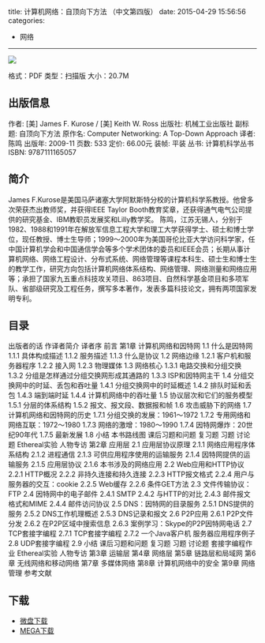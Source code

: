 title: 计算机网络：自顶向下方法 （中文第四版）
date: 2015-04-29 15:56:56
categories:
  - 网络
---

![](http://img3.douban.com/lpic/s3809370.jpg)

格式：PDF
类型：扫描版
大小：20.7M

<!--more-->

## 出版信息 ##

作者: [美] James F. Kurose / [美] Keith W. Ross
出版社: 机械工业出版社
副标题: 自顶向下方法
原作名: Computer Networking: A Top-Down Approach
译者: 陈鸣 
出版年: 2009-11
页数: 533
定价: 66.00元
装帧: 平装
丛书: 计算机科学丛书
ISBN: 9787111165057

## 简介 ##

James F.Kurose是美国马萨诸塞大学阿默斯特分校的计算机科学系教授。他曾多次荣获杰出教师奖，并获得IEEE Taylor Booth教育奖章，还获得通气电气公司提供的研究基金、IBM教职员发展奖和Lilly教学奖。
陈鸣，江苏无锡人，分别于1982、1988和1991年在解放军信息工程大学和理工大学获得学士、硕士和博士学位，现任教授、博士生导师；1999～2000年为美国哥伦比亚大学访问科学家，任中国计算机学会和中国通信学会等多个学术团体的委员和IEEE会员；长期从事计算机网络、网络工程设计、分布式系统、网络管理等课程本科生、硕士生和博士生的教学工作，研究方向包括计算机网络体系结构、网络管理、网络测量和网络应用等；承担了国家九五重点科技攻关项目、863项目、自然科学基金项目和多项军队、省部级研究及工程任务，撰写多本著作，发表多篇科技论文，拥有两项国家发明专利。

## 目录 ##

出版者的话
作译者简介
译者序
前言
第1章 计算机网络和因特网
1.1 什么是因特网
1.1.1 具体构成描述
1.1.2 服务描述
1.1.3 什么是协议
1.2 网络边缘
1.2.1 客户机和服务器程序
1.2.2 接入网
1.2.3 物理媒体
1.3 网络核心
1.3.1 电路交换和分组交换
1.3.2 分组是怎样通过分组交换网形成其通路的
1.3.3 ISP和因特网主干
1.4 分组交换网中的时延、丢包和吞吐量
1.4.1 分组交换网中的时延概述
1.4.2 排队时延和丢包
1.4.3 端到端时延
1.4.4 计算机网络中的吞吐量
1.5 协议层次和它们的服务模型
1.5.1 分层的体系结构
1.5.2 报文、报文段、数据报和帧
1.6 攻击威胁下的网络
1.7 计算机网络和因特网的历史
1.7.1 分组交换的发展：1961～1972
1.7.2 专用网络和网络互联：1972～1980
1.7.3 网络的激增：1980～1990
1.7.4 因特网爆炸：20世纪90年代
1.7.5 最新发展
1.8 小结
本书路线图
课后习题和问题
复习题
习题
讨论题
Ethereal实验
人物专访
第2章 应用层
2.1 应用层协议原理
2.1.1 网络应用程序体系结构
2.1.2 进程通信
2.1.3 可供应用程序使用的运输服务
2.1.4 因特网提供的运输服务
2.1.5 应用层协议
2.1.6 本书涉及的网络应用
2.2 Web应用和HTTP协议
2.2.1 HTTP概况
2.2.2 非持久连接和持久连接
2.2.3 HTTP报文格式
2.2.4 用户与服务器的交互：cookie
2.2.5 Web缓存
2.2.6 条件GET方法
2.3 文件传输协议：FTP
2.4 因特网中的电子邮件
2.4.1 SMTP
2.4.2 与HTTP的对比
2.4.3 邮件报文格式和MIME
2.4.4 邮件访问协议
2.5 DNS：因特网的目录服务
2.5.1 DNS提供的服务
2.5.2 DNS工作机理概述
2.5.3 DNS记录和报文
2.6 P2P应用
2.6.1 P2P文件分发
2.6.2 在P2P区域中搜索信息
2.6.3 案例学习：Skype的P2P因特网电话
2.7 TCP套接字编程
2.7.1 TCP套接字编程
2.7.2 一个Java客户机 服务器应用程序例子
2.8 UDP套接字编程
2.9 小结
课后习题和问题
复习题
习题
讨论题
套接字编程作业
Ethereal实验
人物专访
第3章 运输层
第4章 网络层
第5章 链路层和局域网
第6章 无线网络和移动网络
第7章 多媒体网络
第8章 计算机网络中的安全
第9章 网络管理
参考文献

## 下载 ##

* [微盘下载](http://vdisk.weibo.com/s/aADaW4YRFlRY3)
* [MEGA下载](https://mega.co.nz/#!vYtC0B6b!3QR43i0hTn56a85X4qcxIPpCHtWYMhE82XLtDsgDlSI)